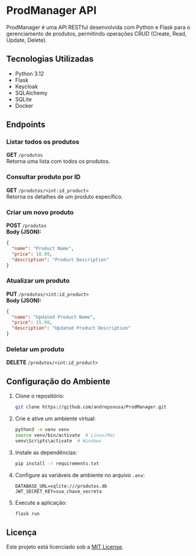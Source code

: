 
# ProdManager API

ProdManager é uma API RESTful desenvolvida com Python e Flask para o gerenciamento de produtos, permitindo operações CRUD (Create, Read, Update, Delete).

## Tecnologias Utilizadas

- Python 3.12
- Flask
- Keycloak
- SQLAlchemy
- SQLite
- Docker

## Endpoints

### Listar todos os produtos
**GET** `/produtos`  
Retorna uma lista com todos os produtos.

### Consultar produto por ID
**GET** `/produtos/<int:id_product>`  
Retorna os detalhes de um produto específico.

### Criar um novo produto
**POST** `/produtos`  
**Body (JSON):**
```json
{
  "name": "Product Name",
  "price": 10.99,
  "description": "Product Description"
}
```

### Atualizar um produto
**PUT** `/produtos/<int:id_product>`  
**Body (JSON):**
```json
{
  "name": "Updated Product Name",
  "price": 15.99,
  "description": "Updated Product Description"
}
```

### Deletar um produto
**DELETE** `/produtos/<int:id_product>`  

## Configuração do Ambiente

1. Clone o repositório:
   ```bash
   git clone https://github.com/andrepsousa/ProdManager.git
   ```

2. Crie e ative um ambiente virtual:
   ```bash
   python3 -m venv venv
   source venv/bin/activate  # Linux/Mac
   venv\Scripts\activate  # Windows
   ```

3. Instale as dependências:
   ```bash
   pip install -r requirements.txt
   ```

4. Configure as variáveis de ambiente no arquivo `.env`:
   ```env
   DATABASE_URL=sqlite:///produtos.db
   JWT_SECRET_KEY=sua_chave_secreta
   ```

5. Execute a aplicação:
   ```bash
   flask run
   ```


## Licença

Este projeto está licenciado sob a [MIT License](LICENSE).
